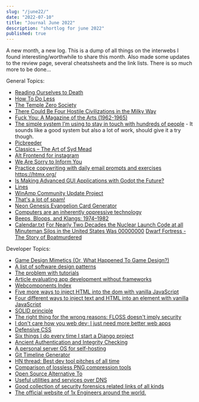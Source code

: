 ```yaml
---
slug: "/june22/"
date: "2022-07-10"
title: "Journal June 2022"
description: "shortlog for june 2022"
published: true
---
```


A new month, a new log. This is a dump of all things on the interwebs I found interesting/worthwhile to share this month. 
Also made some updates to the review page, several cheatssheets and the link lists. There is so much more to be done...


General Topics:

- [Reading Ourselves to Death](https://www.thenewatlantis.com/publications/reading-ourselves-to-death)
- [How To Do Less](https://alexturek.com/2022-03-07-How-to-do-less/)
- [The Temple Zero Society](http://www.monkeytruth.net/main/aboutus.shtml)
- [There Could Be Four Hostile Civilizations in the Milky Way](https://www.universetoday.com/156281/there-could-be-four-hostile-civilizations-in-the-milky-way/)
- [Fuck You: A Magazine of the Arts (1962-1965)](https://www.ubu.com/vp/FuckYou.html)
- [The simple system I’m using to stay in touch with hundreds of people](https://jakobgreenfeld.com/stay-in-touch) - It sounds like a good system but also a lot of work, should give it a try though.
- [Picbreeder](https://nbenko1.github.io/#/evolve)
- [Classics – The Art of Syd Mead](https://www.iamag.co/the-art-of-syd-mead/)
- [Alt Frontend for instagram](https://imginn.com/)
- [We Are Sorry to Inform You](http://www.fang.ece.ufl.edu/reject.html)
- [Practice copywriting with daily email prompts and exercises](https://www.copywritingprompts.com/)
https://htmx.org/
- [Is Making Advanced GUI Applications with Godot the Future?](https://medium.com/swlh/what-makes-godot-engine-great-for-advance-gui-applications-b1cfb941df3b)
- [Lines](https://llllllll.co/)
- [WinAmp Community Update Project](https://getwacup.com/)
- [That's a lot of spam!](https://people.eecs.berkeley.edu/~ddgarcia/spam.html)
- [Neon Genesis Evangelion Card Generator](https://eva-card.egoist.sh/)
- [Computers are an inherently oppressive technology](https://www.devever.net/~hl/ruthlessness)
- [Beeps, Bloops, and Klangs: 1974–1982](https://www.charlespetzold.com/etc/AdventuresInElectronicMusic/)
- [Calendar.txt](https://terokarvinen.com/2021/calendar-txt/)
[For Nearly Two Decades the Nuclear Launch Code at all Minuteman Silos in the United States Was 00000000](http://www.todayifoundout.com/index.php/2013/11/nearly-two-decades-nuclear-launch-code-minuteman-silos-united-states-00000000/)
[Dwarf Fortress - The Story of Boatmurdered](https://lparchive.org/Dwarf-Fortress-Boatmurdered/)

Developer Topics:

- [Game Design Mimetics (Or, What Happened To Game Design?)](https://blog.kylekukshtel.com/game-design-mimetics)
- [A list of software design patterns](https://en.m.wikipedia.org/wiki/Software_design_pattern)
- [The problem with tutorials](https://code.visualstudio.com/blogs/2022/03/08/the-tutorial-problem)
- [Article evaluating app development without frameworks](https://javarome.medium.com/design-noframework-bbc00a02d9b3)
- [Webcomponents Index](https://www.webcomponents.org/elements)
- [Five more ways to inject HTML into the dom with vanilla JavaScript](https://gomakethings.com/five-more-ways-to-inject-html-into-the-dom-with-vanilla-javascript/)
- [Four different ways to inject text and HTML into an element with vanilla JavaScript](https://gomakethings.com/four-different-ways-to-inject-text-and-html-into-an-element-with-vanilla-javascript/)
- [SOLID principle](https://en.m.wikipedia.org/wiki/SOLID)
- [The right thing for the wrong reasons: FLOSS doesn't imply security](https://seirdy.one/posts/2022/02/02/floss-security/)
- [I don't care how you web dev; I just need more better web apps](https://www.baldurbjarnason.com/2022/more-better-web-apps/)
- [Defensive CSS](https://defensivecss.dev/)
- [Six things I do every time I start a Django project](https://brntn.me/blog/six-things-i-do-every-time-i-start-a-django-project/)
- [Ancient Authentication and Integrity Checking](https://www.lastweekasavciso.com/p/a-history-of-signature-integrity-verification)
- [A personal server OS for self-hosting](https://umbrel.com/)
- [Git Timeline Generator](https://www.preceden.com/git)
- [HN thread: Best dev tool pitches of all time](https://news.ycombinator.com/item?id=31782200)
- [Comparison of lossless PNG compression tools](http://www.olegkikin.com/png_optimizers/)
- [Open Source Alternative To](https://www.opensourcealternative.to/)
- [Useful utilities and services over DNS](https://www.dns.toys/)
- [Good collection of security forensics related links of all kinds](https://start.me/p/q6mw4Q/forensics)
- [The official website of 1x Engineers around the world.](https://1x.engineer/)
